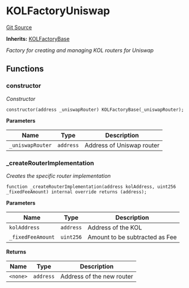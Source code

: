# KOLFactoryUniswap
[Git Source](https://github.com-smastropiero/SherryLabs/sherry-contracts/blob/42c75427de405d6510851a4525799e04cd6d3130/src/kol-router/KOLFactoryUniswap.sol)

**Inherits:**
[KOLFactoryBase](/src/kol-router/KOLFactoryBase.sol/abstract.KOLFactoryBase.md)

*Factory for creating and managing KOL routers for Uniswap*


## Functions
### constructor

*Constructor*


```solidity
constructor(address _uniswapRouter) KOLFactoryBase(_uniswapRouter);
```
**Parameters**

|Name|Type|Description|
|----|----|-----------|
|`_uniswapRouter`|`address`|Address of Uniswap router|


### _createRouterImplementation

*Creates the specific router implementation*


```solidity
function _createRouterImplementation(address kolAddress, uint256 _fixedFeeAmount) internal override returns (address);
```
**Parameters**

|Name|Type|Description|
|----|----|-----------|
|`kolAddress`|`address`|Address of the KOL|
|`_fixedFeeAmount`|`uint256`|Amount to be subtracted as Fee|

**Returns**

|Name|Type|Description|
|----|----|-----------|
|`<none>`|`address`|Address of the new router|


